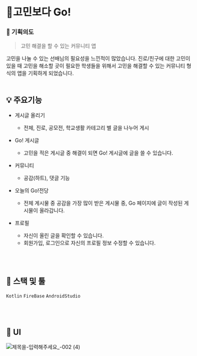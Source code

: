 # 🏃고민보다 Go!


### 🧐 기획의도
> 고민 해결을 할 수 있는 커뮤니티 앱

고민을 나눌 수 있는 선배님의 필요성을 느낀적이 많았습니다.
진로/친구에 대한 고민이 있을 때 고민을 해소할 곳이 필요한 학생들을 위해서
고민을 해결할 수 있는 커뮤니티 형식의 앱을 기획하게 되었습니다.
<br><br>


## 💡 주요기능
- 게시글 올리기
    - 전체, 진로, 공모전, 학교생활 카테고리 별 글을 나누어 게시
    
- Go! 게시글
    - 고민을 적은 게시글 중 해결이 되면 Go! 게시글에 글을 쓸 수 있습니다.
    
- 커뮤니티
    - 공감(하트), 댓글 기능
    
- 오늘의 Go!전당
    - 전체 게시물 중 공감을 가장 많이 받은 게시물 중, Go 페이지에 글이 작성된 게시물이 올라갑니다.
    
- 프로필
    - 자신이 올린 글을 확인할 수 있습니다.
    - 회원가입, 로그인으로 자신의 프로필 정보 수정할 수 있습니다.

<br><br>

## 🔨 스택 및 툴
`Kotlin` `FireBase` `AndroidStudio`

<br><br>

## 📁 UI

![제목을-입력해주세요_-002 (4)](https://user-images.githubusercontent.com/83990943/228287541-516b5be0-2539-4847-9f1f-ec8d6ef6bbd7.png)
